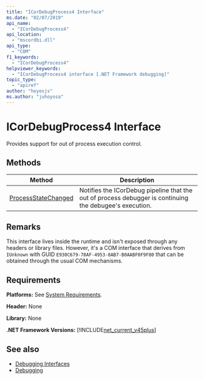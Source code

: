 ```yaml
---
title: "ICorDebugProcess4 Interface"
ms.date: "02/07/2019"
api_name:
  - "ICorDebugProcess4"
api_location:
  - "mscordbi.dll"
api_type:
  - "COM"
f1_keywords:
  - "ICorDebugProcess4"
helpviewer_keywords:
  - "ICorDebugProcess4 interface [.NET Framework debugging]"
topic_type:
  - "apiref"
author: "hoyosjs"
ms.author: "juhoyosa"
---
```

# ICorDebugProcess4 Interface

Provides support for out of process execution control.

## Methods

| Method                                                                 | Description                                                                                             |
| ---------------------------------------------------------------------- | ------------------------------------------------------------------------------------------------------- |
| [ProcessStateChanged](icordebugprocess4-processstatechanged-method.md) | Notifies the ICorDebug pipeline that the out of process debugger is continuing the debugee's execution. |

## Remarks

This interface lives inside the runtime and isn't exposed through any headers or library files. However, it's a COM interface that derives from `IUnknown` with GUID `E930C679-78AF-4953-8AB7-B0AABF0F9F80` that can be obtained through the usual COM mechanisms.

## Requirements

**Platforms:** See [System Requirements](../../get-started/system-requirements.md).

**Header:** None

**Library:** None

**.NET Framework Versions:** [!INCLUDE[net_current_v45plus](../../../../includes/net-current-v20plus-md.md)]

## See also

- [Debugging Interfaces](debugging-interfaces.md)
- [Debugging](index.md)
